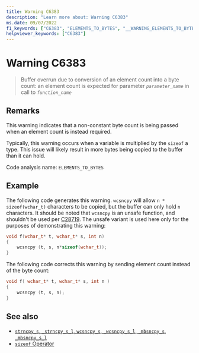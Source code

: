 ```yaml
---
title: Warning C6383
description: "Learn more about: Warning C6383"
ms.date: 09/07/2022
f1_keywords: ["C6383", "ELEMENTS_TO_BYTES", "__WARNING_ELEMENTS_TO_BYTES"]
helpviewer_keywords: ["C6383"]
---
```

# Warning C6383

> Buffer overrun due to conversion of an element count into a byte count: an element count is expected for parameter *`parameter_name`* in call to *`function_name`*

## Remarks

This warning indicates that a non-constant byte count is being passed when an element count is instead required.

Typically, this warning occurs when a variable is multiplied by the `sizeof` a type. This issue will likely result in more bytes being copied to the buffer than it can hold.

Code analysis name: `ELEMENTS_TO_BYTES`

## Example

The following code generates this warning. `wcsncpy` will allow `n * sizeof(wchar_t)` characters to be copied, but the buffer can only hold `n` characters. It should be noted that `wcsncpy` is an unsafe function, and shouldn't be used per [C28719](/windows-hardware/drivers/devtest/28719-banned-api-usage-use-updated-function-replacement). The unsafe variant is used here only for the purposes of demonstrating this warning:

```cpp
void f(wchar_t* t, wchar_t* s, int n)
{
    wcsncpy (t, s, n*sizeof(wchar_t));
}
```

The following code corrects this warning by sending element count instead of the byte count:

```cpp
void f( wchar_t* t, wchar_t* s, int n )
{
    wcsncpy (t, s, n);
}
```

## See also

- [`strncpy_s`, `_strncpy_s_l`, `wcsncpy_s`, `_wcsncpy_s_l`, `_mbsncpy_s`, `_mbsncpy_s_l`](../c-runtime-library/reference/strncpy-s-strncpy-s-l-wcsncpy-s-wcsncpy-s-l-mbsncpy-s-mbsncpy-s-l.md)
- [`sizeof` Operator](../cpp/sizeof-operator.md)
